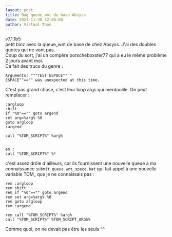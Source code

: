 ```yaml
---
layout: post
title: Bug queue_wnt de base Absyss
date: 2023-11-30 12:00:00
author: Virtual Thom
---
```

v7.1.1b5  
petit binz avec la queue_wnt de base de chez Absyss. J'ai des doubles quotes qui ne vont pas.  
Coup du sort, j'ai un compère porscheboxster77 qui a eu le même problème 2 jours avant moi.  
Ca fait des trucs du genre :  
```
Arguments: """TEST ESPACE"" "
ESPACE""=="" was unexpected at this time.
```

C'est pas grand chose, c'est leur loop args qui merdouille. On peut remplacer :  
```
:argloop
shift
if "%0"=="" goto argend
set arg=%arg% %0
goto argloop
:argend

call "%TOM_SCRIPT%" %arg%


en :
call "%TOM_SCRIPT%" %*
```

c'est assez drôle d'ailleurs, car ils fournissent une nouvelle queue à ma connaissance `submit_queue_wnt_space.bat` qui fait appel à une nouvelle variable TOM_ que je ne connaissais pas :  
```
rem :argloop
rem shift
rem if "%0"=="" goto argend
rem set arg=%arg% %0
rem goto argloop
rem :argend

rem call "%TOM_SCRIPT%" %arg%
call "%TOM_SCRIPT%" %TOM_SCRIPT_ARGS%
```

Comme quoi, on ne devait pas être les seuls ^^  
